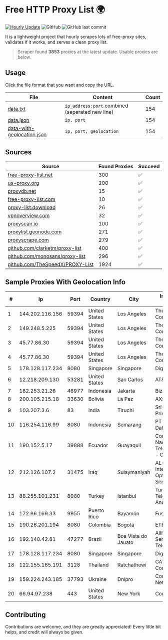 
# Free HTTP Proxy List 🌍

[![Hourly Update](https://github.com/mertguvencli/http-proxy-list/actions/workflows/main.yml/badge.svg?branch=main)](https://github.com/mertguvencli/http-proxy-list/actions/workflows/main.yml)
![GitHub](https://img.shields.io/github/license/mertguvencli/http-proxy-list)
![GitHub last commit](https://img.shields.io/github/last-commit/mertguvencli/http-proxy-list)

It is a lightweight project that hourly scrapes lots of free-proxy sites, validates if it works, and serves a clean proxy list.


> Scraper found **3853** proxies at the latest update. Usable proxies are below.

## Usage

Click the file format that you want and copy the URL.


|File|Content|Count|
|----|-------|-----|
|[data.txt](https://raw.githubusercontent.com/mertguvencli/http-proxy-list/main/proxy-list/data.txt)|`ip_address:port` combined (seperated new line)|154|
|[data.json](https://raw.githubusercontent.com/mertguvencli/http-proxy-list/main/proxy-list/data.json)|`ip, port`|154|
|[data-with-geolocation.json](https://raw.githubusercontent.com/mertguvencli/http-proxy-list/main/proxy-list/data-with-geolocation.json)|`ip, port, geolocation`|154|

## Sources

|Source|Found Proxies|Succeed|
|------|-------------|-------|
|[free-proxy-list.net](https://free-proxy-list.net)|300|✅|
|[us-proxy.org](https://www.us-proxy.org)|200|✅|
|[proxydb.net](http://proxydb.net)|15|✅|
|[free-proxy-list.com](https://free-proxy-list.com/?page=&port=&type%5B%5D=http&type%5B%5D=https&up_time=0&search=Search)|10|✅|
|[proxy-list.download](https://www.proxy-list.download/HTTP)|26|✅|
|[vpnoverview.com](https://vpnoverview.com/privacy/anonymous-browsing/free-proxy-servers)|32|✅|
|[proxyscan.io](https://www.proxyscan.io)|100|✅|
|[proxylist.geonode.com](https://proxylist.geonode.com/api/proxy-list?limit=300&page=1&sort_by=lastChecked&sort_type=desc&protocols=http,https)|271|✅|
|[proxyscrape.com](https://api.proxyscrape.com/v2/?request=displayproxies&protocol=http&timeout=10000&country=all&ssl=all&anonymity=all)|279|✅|
|[github.com/clarketm/proxy-list](https://raw.githubusercontent.com/clarketm/proxy-list/master/proxy-list-raw.txt)|400|✅|
|[github.com/monosans/proxy-list](https://raw.githubusercontent.com/monosans/proxy-list/main/proxies/http.txt)|296|✅|
|[github.com/TheSpeedX/PROXY-List](https://raw.githubusercontent.com/TheSpeedX/PROXY-List/master/http.txt)|1924|✅|


## Sample Proxies With Geolocation Info

|#|Ip|Port|Country|City|Internet Service Provider|
|-|--|----|-------|----|-------------------------|
|1|144.202.116.156|59394|United States|Los Angeles|The Constant Company|
|2|149.248.5.225|59394|United States|Los Angeles|The Constant Company|
|3|45.77.86.30|59394|United States|Los Angeles|The Constant Company|
|4|45.77.86.30|59394|United States|Los Angeles|The Constant Company|
|5|178.128.117.234|8080|Singapore|Singapore|DigitalOcean, LLC|
|6|12.218.209.130|53281|United States|San Carlos|AT&T Services, Inc.|
|7|182.253.21.26|46977|Indonesia|Jakarta|Biznet Networks|
|8|200.105.215.18|33630|Bolivia|La Paz|AXS Bolivia S. A.|
|9|103.207.3.6|83|India|Tiruchi|Sri Vari Network Private Limited|
|10|116.254.116.99|8080|Indonesia|Semarang|PT Media Sarana Data|
|11|190.152.5.17|39888|Ecuador|Guayaquil|Corporacion Nacional De Telecomunicaciones - CNT EP|
|12|212.126.107.2|31475|Iraq|Sulaymaniyah|AL-SARD FIBER Co. Internet Fiber and Optical Cable Services /Ltd.|
|13|88.255.101.231|8080|Turkey|Istanbul|Turk Telekomunikasyon Anonim Sirketi|
|14|172.96.169.33|9955|Puerto Rico|Bayamón|Fuse Telecom LLC|
|15|190.26.201.194|8080|Colombia|Bogotá|ETB - Colombia|
|16|192.140.42.81|47277|Brazil|Boa Vista do Jauato|Allfiber Telecom Servi?os de Telecomunica??es|
|17|178.128.117.234|8080|Singapore|Singapore|DigitalOcean, LLC|
|18|122.155.165.191|3128|Thailand|Ratchathewi|CAT Telecom Public Company Limited|
|19|159.224.243.185|37793|Ukraine|Dnipro|Content Delivery Network LTD|
|20|66.94.97.238|443|United States|New York|Contabo Inc.|



## Contributing

Contributions are welcome, and they are greatly appreciated! Every
little bit helps, and credit will always be given.

